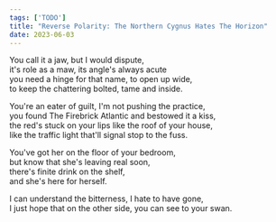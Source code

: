 ```yaml
---
tags: ['TODO']
title: "Reverse Polarity: The Northern Cygnus Hates The Horizon"
date: 2023-06-03
---
```


You call it a jaw, but I would dispute,  
it's role as a maw, its angle's always acute  
you need a hinge for that name, to open up wide,  
to keep the chattering bolted, tame and inside.

You're an eater of guilt, I'm not pushing the practice,  
you found The Firebrick Atlantic and bestowed it a kiss,  
the red's stuck on your lips like the roof of your house,  
like the traffic light that'll signal stop to the fuss.

You've got her on the floor of your bedroom,  
but know that she's leaving real soon,  
there's finite drink on the shelf,  
and she's here for herself.

I can understand the bitterness, I hate to have gone,  
I just hope that on the other side, you can see to your swan.
